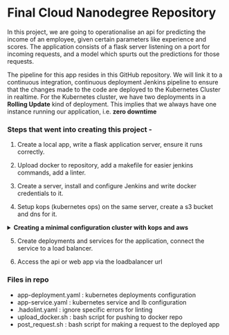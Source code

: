 # Final Cloud Nanodegree Repository

In this project, we are going to operationalise an api for predicting the income of an employee, given certain parameters like experience and scores.
The application consists of a flask server listening on a port for incoming requests, and a model which spurts out the predictions for those requests.

The pipeline for this app resides in this GitHub repository. We will link it to a continuous integration, continuous deployment Jenkins pipeline to ensure that the changes made to the code
are deployed to the Kubernetes Cluster in realtime. For the Kubernetes cluster, we have two deployments in a __Rolling Update__
kind of deployment.
This implies that we always have one instance running our application, i.e. __zero downtime__

<h3> Steps that went into creating this project - </h3>

1. Create a local app, write a flask application server, ensure it runs correctly.

2. Upload docker to repository, add a makefile for easier jenkins commands, add a linter.

3. Create a server, install and configure Jenkins and write docker credentials to it.

4. Setup kops (kubernetes ops) on the same server, create a s3 bucket and dns for it.

<details>
<summary><b>Creating a minimal configuration cluster with kops and aws </b></summary>

REQUISITES - aws access and secret keys, awscli, kops and kubectl.

* Create a s3 bucket, set env
```
export KOPS_STATE_STORE=s3://<your-bucket>`
```

* Create a gossip based Kubernetes cluster (name ends with .local), assign a keygen and create cluster as required
```
kops create secret --name white-polaris.k8s.local sshpublickey admin -i ~/.ssh/id_rsa.pub
kops create cluster white-polaris.k8s.local --master-size=t2.micro --node-size=t2.micro --node-count=1 --zones=eu-west-1a --master-zones=eu-west-1a
```

* Validate cluster

```
kops validate cluster
```
</details>

5. Create deployments and services for the application, connect the service to a load balancer.

6. Access the api or web app via the loadbalancer url

<h3> Files in repo </h3>

* app-deployment.yaml : kubernetes deployments configuration
* app-service.yaml : kubernetes service and lb configuration
* .hadolint.yaml : ignore specific errors for linting
* upload_docker.sh : bash script for pushing to docker repo
* post_request.sh : bash script for making a request to the deployed app

